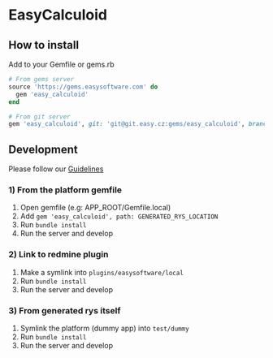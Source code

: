 # EasyCalculoid

<!--
  -- Replace for true repository location
  --
[![coverage report](https://git.easy.cz/platform-2.0/features/easy_calculoid/badges/master/coverage.svg)](https://git.easy.cz/platform-2.0/features/easy_calculoid/commits/master)
  --
-->

## How to install

Add to your Gemfile or gems.rb

```ruby
# From gems server
source 'https://gems.easysoftware.com' do
  gem 'easy_calculoid'
end

# From git server
gem 'easy_calculoid', git: 'git@git.easy.cz:gems/easy_calculoid', branch: 'master'
```

## Development

Please follow our [Guidelines](https://git.easy.cz/external/guidelines/wikis/home)

### 1) From the platform gemfile

1. Open gemfile (e.g: APP_ROOT/Gemfile.local)
2. Add `gem 'easy_calculoid', path: GENERATED_RYS_LOCATION`
3. Run `bundle install`
4. Run the server and develop

### 2) Link to redmine plugin

1. Make a symlink into `plugins/easysoftware/local`
2. Run `bundle install`
3. Run the server and develop

### 3) From generated rys itself

1. Symlink the platform (dummy app) into `test/dummy`
2. Run `bundle install`
3. Run the server and develop
